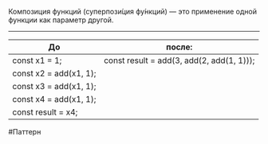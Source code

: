 Композиция функций (суперпози́ция фу́нкций) — это применение одной функции как параметр другой.

---
| До                     | после:                                    |
| ---------------------- | ----------------------------------------- |
| const x1 = 1;          | const result = add(3, add(2, add(1, 1))); |
| const x2 = add(x1, 1); |                                           |
| const x3 = add(x1, 1); |                                           |
| const x4 = add(x1, 1); |                                           |
| const result = x4;     |                                           |


#Паттерн